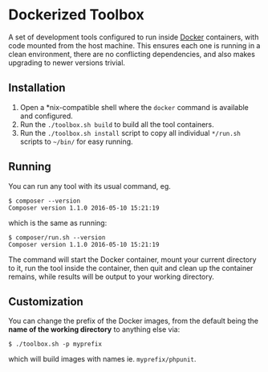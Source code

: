 # Dockerized Toolbox

A set of development tools configured to run inside [Docker][docker-home] containers, with code mounted from the host machine. This ensures each one is running in a clean environment, there are no conflicting dependencies, and also makes upgrading to newer versions trivial.

## Installation

1. Open a *nix-compatible shell where the `docker` command is available and configured.
2. Run the `./toolbox.sh build` to build all the tool containers.
3. Run the `./toolbox.sh install` script to copy all individual `*/run.sh` scripts to `~/bin/` for easy running.

## Running

You can run any tool with its usual command, eg.

```shell
$ composer --version
Composer version 1.1.0 2016-05-10 15:21:19
```

which is the same as running:

```shell
$ composer/run.sh --version
Composer version 1.1.0 2016-05-10 15:21:19
```

The command will start the Docker container, mount your current directory to it, run the tool inside the container, then quit and clean up the container remains, while results will be output to your working directory.

## Customization

You can change the prefix of the Docker images, from the default being the __name of the working directory__ to anything else via:

```shell
$ ./toolbox.sh -p myprefix
```

which will build images with names ie. `myprefix/phpunit`.

[docker-home]: https://www.docker.com/
